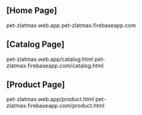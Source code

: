 
## [Home Page]
pet-zlatmax.web.app
pet-zlatmax.firebaseapp.com

## [Catalog Page]
pet-zlatmax.web.app/catalog.html
pet-zlatmax.firebaseapp.com/catalog.html

## [Product Page]
pet-zlatmax.web.app/product.html
pet-zlatmax.firebaseapp.com/product.html